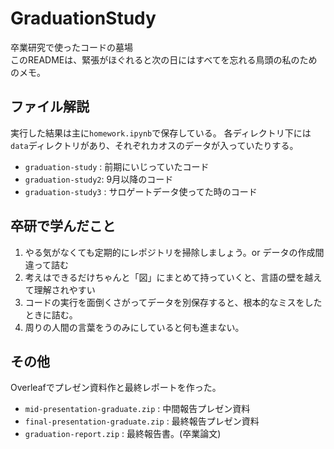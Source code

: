 # GraduationStudy

卒業研究で使ったコードの墓場 <br>
このREADMEは、緊張がほぐれると次の日にはすべてを忘れる鳥頭の私のためのメモ。

## ファイル解説
実行した結果は主に```homework.ipynb```で保存している。
各ディレクトリ下には```data```ディレクトリがあり、それぞれカオスのデータが入っていたりする。
* ```graduation-study``` : 前期にいじっていたコード
* ```graduation-study2```: 9月以降のコード
* ```graduation-study3``` : サロゲートデータ使ってた時のコード

## 卒研で学んだこと
1. やる気がなくても定期的にレポジトリを掃除しましょう。or データの作成間違って詰む
2. 考えはできるだけちゃんと「図」にまとめて持っていくと、言語の壁を越えて理解されやすい
3. コードの実行を面倒くさがってデータを別保存すると、根本的なミスをしたときに詰む。
4. 周りの人間の言葉をうのみにしていると何も進まない。

## その他
Overleafでプレゼン資料作と最終レポートを作った。
* ```mid-presentation-graduate.zip``` : 中間報告プレゼン資料
* ```final-presentation-graduate.zip``` : 最終報告プレゼン資料
* ```graduation-report.zip``` : 最終報告書。(卒業論文)
